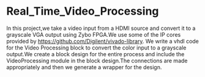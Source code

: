 # Real_Time_Video_Processing
In this project,we take a video input from a HDMI source and convert it to a grayscale VGA output using Zybo FPGA.We use some of the IP cores provided by https://github.com/Digilent/vivado-library. We write a vhdl code for the Video Processing block to convert the color input to a grayscale output.We create a block design for the entire process and include the VideoProcessing module in the block design.The connections are made appropriately and then we generate a wrapper for the design.
